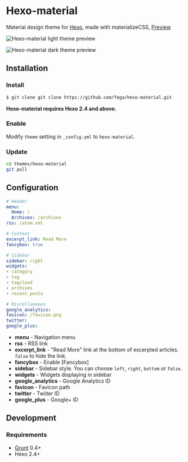 # Hexo-material

Material design theme for [Hexo], made with materializeCSS, [Preview](http://fabiangutierrez.co/notes)

![Hexo-material light theme preview](https://lh3.googleusercontent.com/legL7BP_mttHYHkWPu-6hN1UekEKe5FwmkJGlqrma1GO00WhKfDoedz6kCw4F4RapynOIAbUE56MOBtA7Yga7Deej4OrbGBteggyaKtvd1tjR69W_GraHp3oSvOAkHQyZ53gTbmJWXLK1BUTnMQc-ccQeQwYaigPxtRpXw0BcaQ25zMOUBpCLrXTnyN2d517KoQEB8rRHpKEZ03yPXmyFDiA7zAlDm9t6nlp_5OaROK2P3rlQz4oVX1Z3I09cYw3IW0Y57H391VcRiKkFoy4xzLJMX7ne63miALqsE8_Ho9UCGcZn0ZK0t69vimRUTQPvsGbteS6B3GtqVK9flnFPD4TVCdP-N4a022l3pEKZuC1xtBCIHSb60j7ZiE9TSuxO829x9TPX-AlvdW59FxPTtVxXqCAaI5BczsyCbsOKVmpgzacORpBQaNVUHQt2Rsgl_hD66yFZK9XpCuaR-JRrDl3x-YYTunSmQwjWjYbTMAPd5N9db_wN1XpOvOTKH6s5fYfcuKEIkzCj0lyoYbOLrCZ1n4D-dd-M-sDw7f9fMY4KNDRWFFI0yOdkge9PKAN6xC-SIOa4h30FK2tr9FSO415w0YBt5ANSFoiNDcr0jJ1RNIjVGp3DqnNjsDWaDO7vZ1ZaqbQn1R5wj-PBaGrukcyOGPaB6io7PfJ4aVXXf0=w1358-h676-no)

![Hexo-material dark theme preview](https://lh3.googleusercontent.com/fwFsUufoyuxXrbrw8T0nwofluMThhq-Sc5oHfQbuMYmL2LVrD2g80JXa-3pz4X4tsmoZLPwYqcvjinM8hz0lBH7G8qBQaEn7x-wgJ4_NEUX7h5j4NzxLc-A3gsDpEj9f98VHdcd8bXzaVqTP5MXisjS9M2tghKEKESfiUaQYOo7XbmE1oUTYX2DN5JUqIAcUdwBVqqEWuuwnZkDvmeboO-ths0t7_o8qM6GaCecEf-fKy87UpQztgJKP5XadaU_EFogiWFyaYZ4fp16-qnx0ygNdt5WFNMes30zrPKzCT9CBhyIqXX61CFo9m8cPvDPDMh8IOCcYjLvEqTgzWWCPnEx8wtqqw-iuDipdDH2Ax9Syx2DcgAQGYPQouwfnHX_wjF_FDk7smgXgvwmHWzsXNw44kxf_hJsPzoiWr6Pozmhgc3CWlzlDZK_ulYYKJWv1GxGKiDMpcer0sfJNCRLHFzaOSCC-JILC5x280hxjyNFg6gUSeYf45WkPHr74EIxN-6YKlSC6UEsOjNWTw0aY2_-QdWMLflKG-mjxPIoBx67OygHwNfMe7tRjmWPvSDcTRfwkHesAslBMsQXyr0oOe37si4Mv1rWigDWWm-ulrIxYaGFsx2JcTTCdZ-xUePSBo7fj2UVmww1kkp5ss7vzA9oRpz9-zKpd2fOyotwr_x8=w1350-h667-no)

## Installation

### Install

``` bash
$ git clone git clone https://github.com/fega/hexo-material.git
```

**Hexo-material requires Hexo 2.4 and above.**

### Enable

Modify `theme` setting in `_config.yml` to `hexo-material`.

### Update

``` bash
cd themes/hexo-material
git pull
```

## Configuration

``` yml
# Header
menu:
  Home: /
  Archives: /archives
rss: /atom.xml

# Content
excerpt_link: Read More
fancybox: true

# Sidebar
sidebar: right
widgets:
- category
- tag
- tagcloud
- archives
- recent_posts

# Miscellaneous
google_analytics:
favicon: /favicon.png
twitter:
google_plus:
```

- **menu** - Navigation menu
- **rss** - RSS link
- **excerpt_link** - "Read More" link at the bottom of excerpted articles. `false` to hide the link.
- **fancybox** - Enable [Fancybox]
- **sidebar** - Sidebar style. You can choose `left`, `right`, `bottom` or `false`.
- **widgets** - Widgets displaying in sidebar
- **google_analytics** - Google Analytics ID
- **favicon** - Favicon path
- **twitter** - Twiiter ID
- **google_plus** - Google+ ID

## Development

### Requirements

- [Grunt] 0.4+
- Hexo 2.4+

[Hexo]: http://zespia.tw/hexo/
[Grunt]: http://gruntjs.com/
